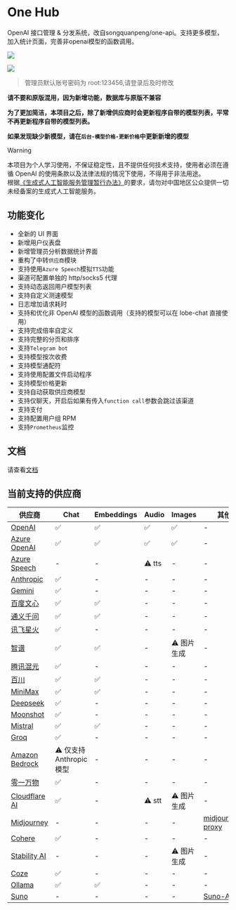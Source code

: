 
# One Hub

OpenAI 接口管理 & 分发系统，改自songquanpeng/one-api。支持更多模型，加入统计页面，完善非openai模型的函数调用。

![](https://cdn.jsdelivr.net/gh/xiaoY233/PicList@main/public/assets/One-Hub.png)

![](https://img.shields.io/badge/Copyright-arch3rPro-ff9800?style=flat&logo=github&logoColor=white)

> 管理员默认账号密码为 root:123456,请登录后及时修改

**请不要和原版混用，因为新增功能，数据库与原版不兼容**

**为了更加简洁，本项目之后，除了新增供应商时会更新程序自带的模型列表，平常不再更新程序自带的模型列表。**

**如果发现缺少新模型，请在`后台-模型价格-更新价格`中更新新增的模型**


> [!WARNING]
> 本项目为个人学习使用，不保证稳定性，且不提供任何技术支持，使用者必须在遵循 OpenAI 的使用条款以及法律法规的情况下使用，不得用于非法用途。  
> 根据[《生成式人工智能服务管理暂行办法》](http://www.cac.gov.cn/2023-07/13/c_1690898327029107.htm)的要求，请勿对中国地区公众提供一切未经备案的生成式人工智能服务。

## 功能变化

- 全新的 UI 界面
- 新增用户仪表盘
- 新增管理员分析数据统计界面
- 重构了中转`供应商`模块
- 支持使用`Azure Speech`模拟`TTS`功能
- 渠道可配置单独的 http/socks5 代理
- 支持动态返回用户模型列表
- 支持自定义测速模型
- 日志增加请求耗时
- 支持和优化非 OpenAI 模型的函数调用（支持的模型可以在 lobe-chat 直接使用）
- 支持完成倍率自定义
- 支持完整的分页和排序
- 支持`Telegram bot`
- 支持模型按次收费
- 支持模型通配符
- 支持使用配置文件启动程序
- 支持模型价格更新
- 支持自动获取供应商模型
- 支持仅聊天，开启后如果有传入`function call`参数会跳过该渠道
- 支持支付
- 支持配置用户组 RPM
- 支持`Prometheus`监控

## 文档

请查看[文档](https://github.com/MartialBE/one-hub/wiki)

## 当前支持的供应商

| 供应商                                                                | Chat                     | Embeddings | Audio  | Images      | 其他                                                             |
| --------------------------------------------------------------------- | ------------------------ | ---------- | ------ | ----------- | ---------------------------------------------------------------- |
| [OpenAI](https://platform.openai.com/docs/api-reference/introduction) | ✅                       | ✅         | ✅     | ✅          | -                                                                |
| [Azure OpenAI](https://oai.azure.com/)                                | ✅                       | ✅         | ✅     | ✅          | -                                                                |
| [Azure Speech](https://portal.azure.com/)                             | -                        | -          | ⚠️ tts | -           | -                                                                |
| [Anthropic](https://www.anthropic.com/)                               | ✅                       | -          | -      | -           | -                                                                |
| [Gemini](https://aistudio.google.com/)                                | ✅                       | -          | -      | -           | -                                                                |
| [百度文心](https://console.bce.baidu.com/qianfan/overview)            | ✅                       | ✅         | -      | -           | -                                                                |
| [通义千问](https://dashscope.console.aliyun.com/overview)             | ✅                       | ✅         | -      | -           | -                                                                |
| [讯飞星火](https://console.xfyun.cn/)                                 | ✅                       | -          | -      | -           | -                                                                |
| [智谱](https://open.bigmodel.cn/overview)                             | ✅                       | ✅         | -      | ⚠️ 图片生成 | -                                                                |
| [腾讯混元](https://cloud.tencent.com/product/hunyuan)                 | ✅                       | -          | -      | -           | -                                                                |
| [百川](https://platform.baichuan-ai.com/console/apikey)               | ✅                       | ✅         | -      | -           | -                                                                |
| [MiniMax](https://www.minimaxi.com/user-center/basic-information)     | ✅                       | ✅         | -      | -           | -                                                                |
| [Deepseek](https://platform.deepseek.com/usage)                       | ✅                       | -          | -      | -           | -                                                                |
| [Moonshot](https://moonshot.ai/)                                      | ✅                       | -          | -      | -           | -                                                                |
| [Mistral](https://mistral.ai/)                                        | ✅                       | ✅         | -      | -           | -                                                                |
| [Groq](https://console.groq.com/keys)                                 | ✅                       | -          | -      | -           | -                                                                |
| [Amazon Bedrock](https://console.aws.amazon.com/bedrock/home)         | ⚠️ 仅支持 Anthropic 模型 | -          | -      | -           | -                                                                |
| [零一万物](https://platform.lingyiwanwu.com/details)                  | ✅                       | -          | -      | -           | -                                                                |
| [Cloudflare AI](https://ai.cloudflare.com/)                           | ✅                       | -          | ⚠️ stt | ⚠️ 图片生成 | -                                                                |
| [Midjourney](https://www.midjourney.com/)                             | -                        | -          | -      | -           | [midjourney-proxy](https://github.com/novicezk/midjourney-proxy) |
| [Cohere](https://cohere.com/)                                         | ✅                       | -          | -      | -           | -                                                                |
| [Stability AI](https://platform.stability.ai/account/credits)         | -                        | -          | -      | ⚠️ 图片生成 | -                                                                |
| [Coze](https://www.coze.com/open/docs/chat?_lang=zh)                  | ✅                       | -          | -      | -           | -                                                                |
| [Ollama](https://github.com/ollama/ollama)                            | ✅                       | ✅         | -      | -           | -                                                                |
| [Suno](https://suno.com/)                                             | -                        | -          | -      | -           | [Suno-API](https://github.com/Suno-API/Suno-API)                 |
